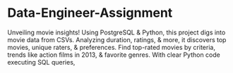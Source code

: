 # Data-Engineer-Assignment
Unveiling movie insights! Using PostgreSQL &amp; Python, this project digs into movie data from CSVs. Analyzing duration, ratings, &amp; more, it discovers top movies, unique raters, &amp; preferences. Find top-rated movies by criteria, trends like action films in 2013, &amp; favorite genres. With clear Python code executing SQL queries,
